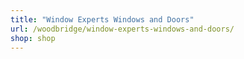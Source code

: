 ```yaml
---
title: "Window Experts Windows and Doors"
url: /woodbridge/window-experts-windows-and-doors/
shop: shop
---
```

